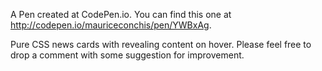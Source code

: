 A Pen created at CodePen.io. You can find this one at http://codepen.io/mauriceconchis/pen/YWBxAg.

 Pure CSS news cards with revealing content on hover. Please feel free to drop a comment with some suggestion for improvement. 